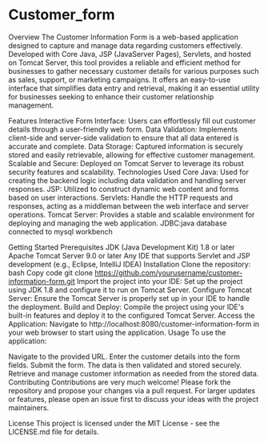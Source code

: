 # Customer_form

Overview
The Customer Information Form is a web-based application designed to capture and manage data regarding customers effectively. Developed with Core Java, JSP (JavaServer Pages), Servlets, and hosted on Tomcat Server, this tool provides a reliable and efficient method for businesses to gather necessary customer details for various purposes such as sales, support, or marketing campaigns. It offers an easy-to-use interface that simplifies data entry and retrieval, making it an essential utility for businesses seeking to enhance their customer relationship management.

Features
Interactive Form Interface: Users can effortlessly fill out customer details through a user-friendly web form.
Data Validation: Implements client-side and server-side validation to ensure that all data entered is accurate and complete.
Data Storage: Captured information is securely stored and easily retrievable, allowing for effective customer management.
Scalable and Secure: Deployed on Tomcat Server to leverage its robust security features and scalability.
Technologies Used
Core Java: Used for creating the backend logic including data validation and handling server responses.
JSP: Utilized to construct dynamic web content and forms based on user interactions.
Servlets: Handle the HTTP requests and responses, acting as a middleman between the web interface and server operations.
Tomcat Server: Provides a stable and scalable environment for deploying and managing the web application.
JDBC:java database connected to mysql workbench

Getting Started
Prerequisites
JDK (Java Development Kit) 1.8 or later
Apache Tomcat Server 9.0 or later
Any IDE that supports Servlet and JSP development (e.g., Eclipse, IntelliJ IDEA)
Installation
Clone the repository:
bash
Copy code
git clone https://github.com/yourusername/customer-information-form.git
Import the project into your IDE:
Set up the project using JDK 1.8 and configure it to run on Tomcat Server.
Configure Tomcat Server:
Ensure the Tomcat Server is properly set up in your IDE to handle the deployment.
Build and Deploy:
Compile the project using your IDE's built-in features and deploy it to the configured Tomcat Server.
Access the Application:
Navigate to http://localhost:8080/customer-information-form in your web browser to start using the application.
Usage
To use the application:

Navigate to the provided URL.
Enter the customer details into the form fields.
Submit the form. The data is then validated and stored securely.
Retrieve and manage customer information as needed from the stored data.
Contributing
Contributions are very much welcome! Please fork the repository and propose your changes via a pull request. For larger updates or features, please open an issue first to discuss your ideas with the project maintainers.

License
This project is licensed under the MIT License - see the LICENSE.md file for details.

